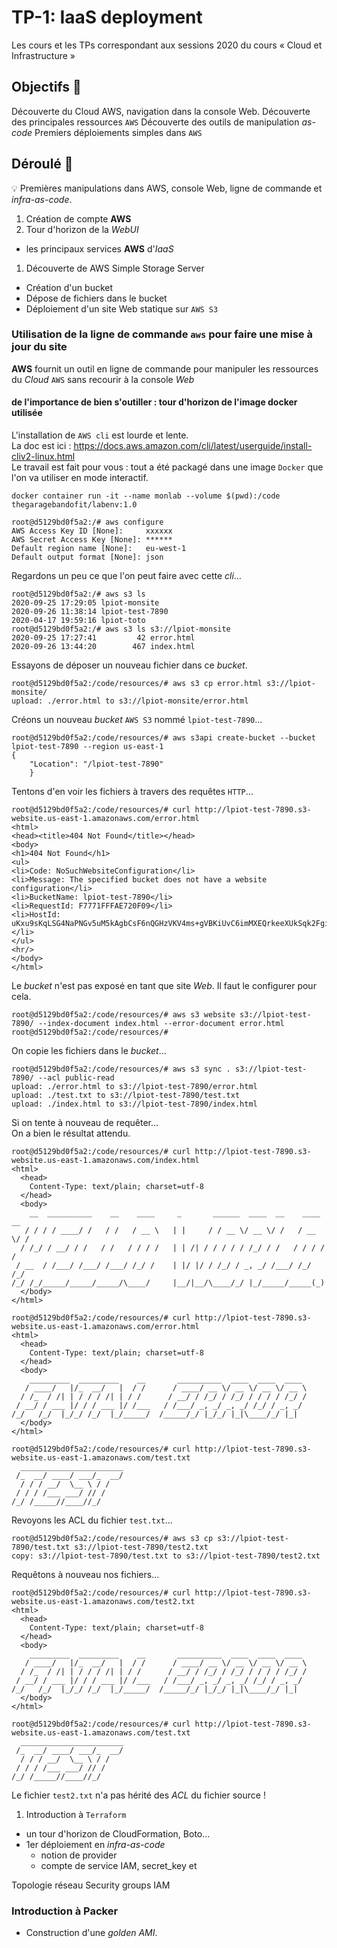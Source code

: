 # TP-1: IaaS deployment
Les cours et les TPs correspondant aux sessions 2020 du cours « Cloud et Infrastructure »

## Objectifs 🎯

Découverte du Cloud AWS, navigation dans la console Web.
Découverte des principales ressources `AWS`
Découverte des outils de manipulation _as-code_
Premiers déploiements simples dans `AWS`

## Déroulé 🎢

:bulb:
Premières manipulations dans AWS, console Web, ligne de commande et _infra-as-code_.

1. Création de compte **AWS**
1. Tour d'horizon de la _WebUI_
  * les principaux services **AWS** d'_IaaS_
1. Découverte de AWS Simple Storage Server
  * Création d'un bucket
  * Dépose de fichiers dans le bucket
  * Déploiement d'un site Web statique sur `AWS S3`

### Utilisation de la ligne de commande `aws` pour faire une mise à jour du site

**AWS** fournit un outil en ligne de commande pour manipuler les ressources du _Cloud_ `AWS` sans recourir à la console _Web_ 

#### de l'importance de bien s'outiller : tour d'horizon de l'image docker utilisée

L'installation de `AWS cli` est lourde et lente.  
La doc est ici : https://docs.aws.amazon.com/cli/latest/userguide/install-cliv2-linux.html  
Le travail est fait pour vous : tout a été packagé dans une image `Docker` que l'on va utiliser en mode interactif.


```shell
docker container run -it --name monlab --volume $(pwd):/code thegaragebandofit/labenv:1.0
```

```shell
root@d5129bd0f5a2:/# aws configure
AWS Access Key ID [None]:     xxxxxx
AWS Secret Access Key [None]: ******
Default region name [None]:   eu-west-1
Default output format [None]: json
```

Regardons un peu ce que l'on peut faire avec cette _cli_…

```shell
root@d5129bd0f5a2:/# aws s3 ls
2020-09-25 17:29:05 lpiot-monsite
2020-09-26 11:38:14 lpiot-test-7890
2020-04-17 19:59:16 lpiot-toto
root@d5129bd0f5a2:/# aws s3 ls s3://lpiot-monsite
2020-09-25 17:27:41         42 error.html
2020-09-26 13:44:20        467 index.html
```

Essayons de déposer un nouveau fichier dans ce _bucket_.

```shell
root@d5129bd0f5a2:/code/resources/# aws s3 cp error.html s3://lpiot-monsite/
upload: ./error.html to s3://lpiot-monsite/error.html    
```

Créons un nouveau _bucket_ `AWS S3` nommé `lpiot-test-7890`…

```shell
root@d5129bd0f5a2:/code/resources/# aws s3api create-bucket --bucket lpiot-test-7890 --region us-east-1
{
    "Location": "/lpiot-test-7890"
    }
```

Tentons d'en voir les fichiers à travers des requêtes `HTTP`…
```shell
root@d5129bd0f5a2:/code/resources/# curl http://lpiot-test-7890.s3-website.us-east-1.amazonaws.com/error.html
<html>
<head><title>404 Not Found</title></head>
<body>
<h1>404 Not Found</h1>
<ul>
<li>Code: NoSuchWebsiteConfiguration</li>
<li>Message: The specified bucket does not have a website configuration</li>
<li>BucketName: lpiot-test-7890</li>
<li>RequestId: F7771FFFAE720F09</li>
<li>HostId: uKxu9sKqLSG4NaPNGv5uM5kAgbCsF6nQGHzVKV4ms+gVBKiUvC6imMXEQrkeeXUkSqk2Fgi3y7c=</li>
</ul>
<hr/>
</body>
</html>
```

Le _bucket_ n'est pas exposé en tant que site _Web_.
Il faut le configurer pour cela.

```shell
root@d5129bd0f5a2:/code/resources/# aws s3 website s3://lpiot-test-7890/ --index-document index.html --error-document error.html
root@d5129bd0f5a2:/code/resources/# 
```

On copie les fichiers dans le _bucket_…
```shell
root@d5129bd0f5a2:/code/resources/# aws s3 sync . s3://lpiot-test-7890/ --acl public-read
upload: ./error.html to s3://lpiot-test-7890/error.html
upload: ./test.txt to s3://lpiot-test-7890/test.txt
upload: ./index.html to s3://lpiot-test-7890/index.html
```

Si on tente à nouveau de requêter…  
On a bien le résultat attendu.

```shell
root@d5129bd0f5a2:/code/resources/# curl http://lpiot-test-7890.s3-website.us-east-1.amazonaws.com/index.html
<html>
  <head>
    Content-Type: text/plain; charset=utf-8
  </head>
  <body>
    __  __________    __    ____     _       ______  ____  __    ____  __
   / / / / ____/ /   / /   / __ \   | |     / / __ \/ __ \/ /   / __ \/ /
  / /_/ / __/ / /   / /   / / / /   | | /| / / / / / /_/ / /   / / / / / 
 / __  / /___/ /___/ /___/ /_/ /    | |/ |/ / /_/ / _, _/ /___/ /_/ /_/  
/_/ /_/_____/_____/_____/\____/     |__/|__/\____/_/ |_/_____/_____(_)   
  </body>
</html>

root@d5129bd0f5a2:/code/resources/# curl http://lpiot-test-7890.s3-website.us-east-1.amazonaws.com/error.html
<html>
  <head>
    Content-Type: text/plain; charset=utf-8
  </head>
  <body>
    _________  _________    __       __________  ____  ____  ____ 
   / ____/   |/_  __/   |  / /      / ____/ __ \/ __ \/ __ \/ __ \
  / /_  / /| | / / / /| | / /      / __/ / /_/ / /_/ / / / / /_/ /
 / __/ / ___ |/ / / ___ |/ /___   / /___/ _, _/ _, _/ /_/ / _, _/ 
/_/   /_/  |_/_/ /_/  |_/_____/  /_____/_/ |_/_/ |_|\____/_/ |_|  
  </body>
</html>

root@d5129bd0f5a2:/code/resources/# curl http://lpiot-test-7890.s3-website.us-east-1.amazonaws.com/test.txt
  _______________________
 /_  __/ ____/ ___/_  __/
  / / / __/  \__ \ / /   
 / / / /___ ___/ // /    
/_/ /_____//____//_/     

```

Revoyons les ACL du fichier `test.txt`…

```shell
root@d5129bd0f5a2:/code/resources/# aws s3 cp s3://lpiot-test-7890/test.txt s3://lpiot-test-7890/test2.txt
copy: s3://lpiot-test-7890/test.txt to s3://lpiot-test-7890/test2.txt
```

Requêtons à nouveau nos fichiers…

```shell
root@d5129bd0f5a2:/code/resources/# curl http://lpiot-test-7890.s3-website.us-east-1.amazonaws.com/test2.txt
<html>
  <head>
    Content-Type: text/plain; charset=utf-8
  </head>
  <body>
    _________  _________    __       __________  ____  ____  ____ 
   / ____/   |/_  __/   |  / /      / ____/ __ \/ __ \/ __ \/ __ \
  / /_  / /| | / / / /| | / /      / __/ / /_/ / /_/ / / / / /_/ /
 / __/ / ___ |/ / / ___ |/ /___   / /___/ _, _/ _, _/ /_/ / _, _/ 
/_/   /_/  |_/_/ /_/  |_/_____/  /_____/_/ |_/_/ |_|\____/_/ |_|  
  </body>
</html>

root@d5129bd0f5a2:/code/resources/# curl http://lpiot-test-7890.s3-website.us-east-1.amazonaws.com/test.txt
  _______________________
 /_  __/ ____/ ___/_  __/
  / / / __/  \__ \ / /   
 / / / /___ ___/ // /    
/_/ /_____//____//_/     
```

Le fichier `test2.txt` n'a pas hérité des _ACL_ du fichier source !


1. Introduction à `Terraform`
* un tour d'horizon de CloudFormation, Boto…
* 1er déploiement en _infra-as-code_
    * notion de provider
    * compte de service IAM, secret_key et 

Topologie réseau
Security groups
IAM

### Introduction à Packer

* Construction d'une _golden AMI_.


